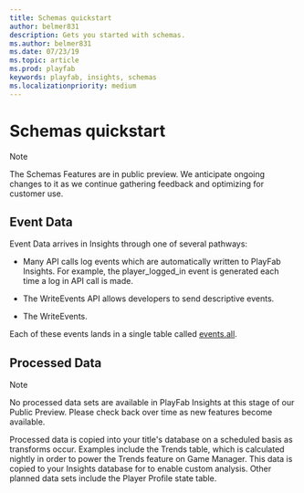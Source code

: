```yaml
---
title: Schemas quickstart
author: belmer831
description: Gets you started with schemas.
ms.author: belmer831
ms.date: 07/23/19    
ms.topic: article
ms.prod: playfab
keywords: playfab, insights, schemas
ms.localizationpriority: medium
---
```


# Schemas quickstart

> [!NOTE]
> The Schemas Features are in public preview. We anticipate ongoing changes to it as we continue gathering feedback and optimizing for customer use.

## Event Data

Event Data arrives in Insights through one of several pathways:

- Many API calls log events which are automatically written to PlayFab Insights. For example, the player_logged_in event is generated each time a log in API call is made.

- The WriteEvents API allows developers to send descriptive events.

- The WriteEvents.

Each of these events lands in a single table called [events.all](events-all.md).

## Processed Data

> [!NOTE]
> No processed data sets are available in PlayFab Insights at this stage of our Public Preview. Please check back over time as new features become available.

Processed data is copied into your title's database on a scheduled basis as transforms occur. Examples include the Trends table, which is calculated nightly in order to power the Trends feature on Game Manager. This data is copied to your Insights database for to enable custom analysis. Other planned data sets include the Player Profile state table.
